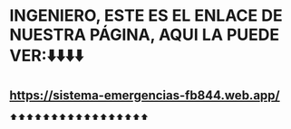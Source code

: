 # INGENIERO, ESTE ES EL ENLACE DE NUESTRA PÁGINA, AQUI LA PUEDE VER:⬇️⬇️⬇️⬇️
## https://sistema-emergencias-fb844.web.app/
⬆️⬆️⬆️⬆️⬆️⬆️⬆️⬆️⬆️⬆️⬆️⬆️⬆️⬆️⬆️⬆️⬆️
